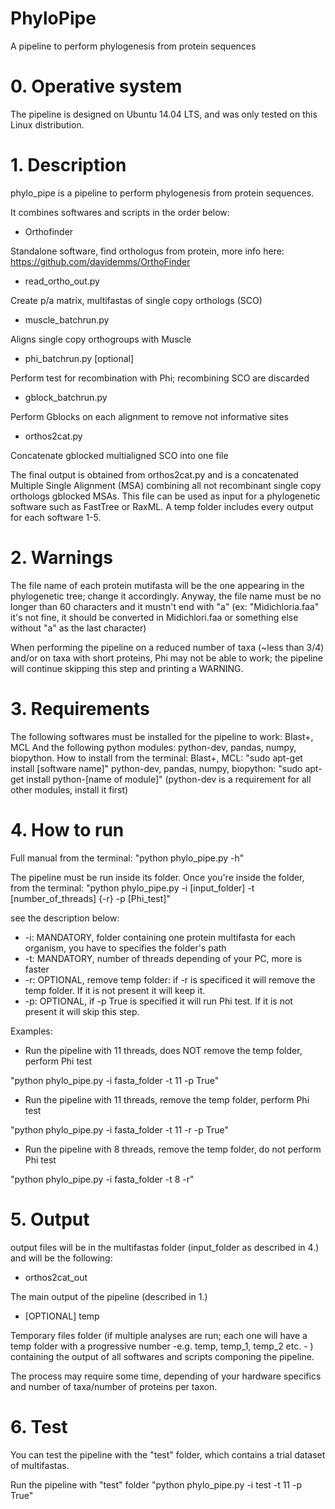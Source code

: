 # PhyloPipe

A pipeline to perform phylogenesis from protein sequences


# 0. Operative system

The pipeline is designed on Ubuntu 14.04 LTS, and was only tested on this Linux distribution.


# 1. Description

phylo_pipe is a pipeline to perform phylogenesis from protein sequences. 

It combines softwares and scripts in the order below:

- Orthofinder

Standalone software, find orthologus from protein, more info here: https://github.com/davidemms/OrthoFinder
- read_ortho_out.py

Create p/a matrix, multifastas of single copy orthologs (SCO)
- muscle_batchrun.py

Aligns single copy orthogroups with Muscle
- phi_batchrun.py [optional]

Perform test for recombination with Phi; recombining SCO are discarded
- gblock_batchrun.py

Perform Gblocks on each alignment to remove not informative sites
- orthos2cat.py

Concatenate gblocked multialigned SCO into one file

The final output is obtained from orthos2cat.py and is a concatenated Multiple Single Alignment (MSA) combining all not recombinant single copy orthologs gblocked MSAs. This file can be used as input for a phylogenetic software such as FastTree or RaxML. A temp folder includes every output for each software 1-5.


# 2. Warnings

The file name of each protein mutifasta will be the one appearing in the phylogenetic tree; change it accordingly.
Anyway, the file name must be no longer than 60 characters and it mustn't end with "a" (ex: "Midichloria.faa" it's not fine, it should be converted in Midichlori.faa or something else without "a" as the last character) 

When performing the pipeline on a reduced number of taxa (~less than 3/4) and/or on taxa with short proteins, Phi may not be able to work; the pipeline will continue skipping this step and printing a WARNING. 


# 3. Requirements

The following softwares must be installed for the pipeline to work: Blast+, MCL
And the following python modules: python-dev, pandas, numpy, biopython.
How to install from the terminal:
Blast+, MCL: "sudo apt-get install [software name]" 
python-dev, pandas, numpy, biopython: "sudo apt-get install python-[name of module]" (python-dev is a requirement for all other modules, install it first)


# 4. How to run

Full manual from the terminal: "python phylo_pipe.py -h"

The pipeline must be run inside its folder.
Once you're inside the folder, from the terminal: 
"python phylo_pipe.py -i [input_folder] -t [number_of_threads] {-r} -p [Phi_test]"

see the description below:

- -i: MANDATORY, folder containing one protein multifasta for each organism, you have to specifies the folder's path
- -t: MANDATORY, number of threads depending of your PC, more is faster
- -r: OPTIONAL, remove temp folder: if -r is specificed it will remove the temp folder. If it is not present it will keep it.
- -p: OPTIONAL, if -p True is specified it will run Phi test. If it is not present it will skip this step.

Examples: 
- Run the pipeline with 11 threads, does NOT remove the temp folder, perform Phi test

"python phylo_pipe.py -i fasta_folder -t 11 -p True"

- Run the pipeline with 11 threads, remove the temp folder, perform Phi test

"python phylo_pipe.py -i fasta_folder -t 11 -r -p True"

- Run the pipeline with 8 threads, remove the temp folder, do not perform Phi test

"python phylo_pipe.py -i fasta_folder -t 8 -r"


# 5. Output

output files will be in the multifastas folder (input_folder as described in 4.) and will be the following:

- orthos2cat_out

The main output of the pipeline (described in 1.)
- [OPTIONAL] temp

Temporary files folder (if multiple analyses are run; each one will have a temp folder with a progressive number -e.g. temp, temp_1, temp_2 etc. - ) containing the output of all softwares and scripts componing the pipeline.


The process may require some time, depending of your hardware specifics and number of taxa/number of proteins per taxon. 


# 6. Test 

You can test the pipeline with the "test" folder, which contains a trial dataset of multifastas.

Run the pipeline with "test" folder
"python phylo_pipe.py -i test -t 11 -p True"
